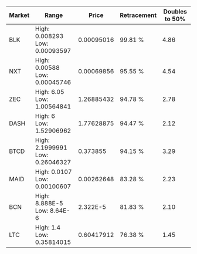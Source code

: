 | Market | Range | Price| Retracement | Doubles to 50% |
| --- | --- | --- | --- | --- |
| BLK | High: 0.008293<br />Low: 0.00093597 | 0.00095016 | 99.81 % | 4.86 |
| NXT | High: 0.00588<br />Low: 0.00045746 | 0.00069856 | 95.55 % | 4.54 |
| ZEC | High: 6.05<br />Low: 1.00564841 | 1.26885432 | 94.78 % | 2.78 |
| DASH | High: 6<br />Low: 1.52906962 | 1.77628875 | 94.47 % | 2.12 |
| BTCD | High: 2.1999991<br />Low: 0.26046327 | 0.373855 | 94.15 % | 3.29 |
| MAID | High: 0.0107<br />Low: 0.00100607 | 0.00262648 | 83.28 % | 2.23 |
| BCN | High: 8.888E-5<br />Low: 8.64E-6 | 2.322E-5 | 81.83 % | 2.10 |
| LTC | High: 1.4<br />Low: 0.35814015 | 0.60417912 | 76.38 % | 1.45 |
